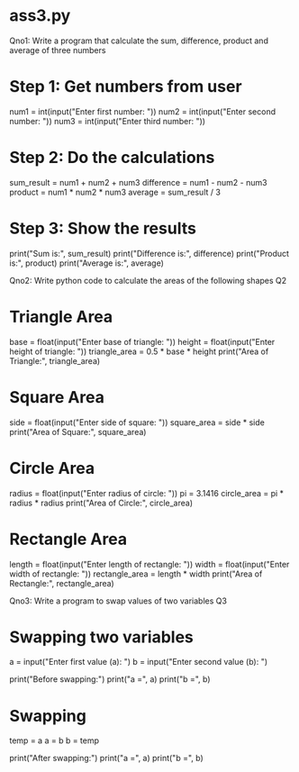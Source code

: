 # ass3.py
Qno1: Write a program that calculate the sum, difference, product and average of three numbers 
# Step 1: Get numbers from user
num1 = int(input("Enter first number: "))
num2 = int(input("Enter second number: "))
num3 = int(input("Enter third number: "))

# Step 2: Do the calculations
sum_result = num1 + num2 + num3
difference = num1 - num2 - num3
product = num1 * num2 * num3
average = sum_result / 3

# Step 3: Show the results
print("Sum is:", sum_result)
print("Difference is:", difference)
print("Product is:", product)
print("Average is:", average)

Qno2: Write python code to calculate the areas of the following shapes 
Q2 

# Triangle Area
base = float(input("Enter base of triangle: "))
height = float(input("Enter height of triangle: "))
triangle_area = 0.5 * base * height
print("Area of Triangle:", triangle_area)

# Square Area
side = float(input("Enter side of square: "))
square_area = side * side
print("Area of Square:", square_area)

# Circle Area
radius = float(input("Enter radius of circle: "))
pi = 3.1416
circle_area = pi * radius * radius
print("Area of Circle:", circle_area)

# Rectangle Area
length = float(input("Enter length of rectangle: "))
width = float(input("Enter width of rectangle: "))
rectangle_area = length * width
print("Area of Rectangle:", rectangle_area)

Qno3: Write a program to swap values of two variables 
Q3 

# Swapping two variables
a = input("Enter first value (a): ")
b = input("Enter second value (b): ")

print("Before swapping:")
print("a =", a)
print("b =", b)

# Swapping
temp = a
a = b
b = temp

print("After swapping:")
print("a =", a)
print("b =", b)
